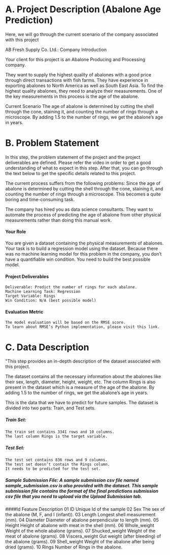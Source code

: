 # A. Project Description (Abalone Age Prediction)

Here, we will go through the current scenario of the company associated with this project

AB Fresh Supply Co. Ltd.: Company Introduction

Your client for this project is an Abalone Producing and Processing company.

They want to supply the highest quality of abalones with a good price through direct transactions with fish farms. They have experience in exporting abalones to North America as well as South East Asia. To find the highest quality abalones, they need to analyze their measurements. One of the key measurements in this process is the age of the abalone.

Current Scenario The age of abalone is determined by cutting the shell through the cone, staining it, and counting the number of rings through a microscope. By adding 1.5 to the number of rings, we get the abalone’s age in years.

# B. Problem Statement

In this step, the problem statement of the project and the project deliverables are defined. Please refer the video in order to get a good understanding of what to expect in this step. After that, you can go through the text below to get the specific details related to this project.

The current process suffers from the following problems: Since the age of abalone is determined by cutting the shell through the cone, staining it, and counting the number of rings through a microscope. This becomes a quite boring and time-consuming task.

The company has hired you as data science consultants. They want to automate the process of predicting the age of abalone from other physical measurements rather than doing this manual work.

#### Your Role

You are given a dataset containing the physical measurements of abalones. Your task is to build a regression model using the dataset. Because there was no machine learning model for this problem in the company, you don’t have a quantifiable win condition. You need to build the best possible model.

#### Project Deliverables

    Deliverable: Predict the number of rings for each abalone.
    Machine Learning Task: Regression
    Target Variable: Rings
    Win Condition: N/A (best possible model)

#### Evaluation Metric

    The model evaluation will be based on the RMSE score.
    To learn about RMSE’s Python implementation, please visit this link.

# C. Data Description

"This step provides an in-depth description of the dataset associated with this project.

The dataset contains all the necessary information about the abalones like their sex, length, diameter, height, weight, etc. The column Rings is also present in the dataset which is a measure of the age of the abalone. By adding 1.5 to the number of rings, we get the abalone’s age in years.

This is the data that we have to predict for future samples. The dataset is divided into two parts: Train, and Test sets.

##### Train Set:

    The train set contains 3341 rows and 10 columns.
    The last column Rings is the target variable.

##### Test Set:

    The test set contains 836 rows and 9 columns.
    The test set doesn’t contain the Rings column.
    It needs to be predicted for the test set.

##### Sample Submission File: A sample submission csv file named sample_submission.csv is also provided with the dataset. This sample submission file contains the format of the final predictions submission csv file that you need to upload via the Upload Submission tab.

####Id    Feature 	Description
01 	ID 	Unique Id of the sample
02 	Sex 	The sex of the abalone (M, F, and I (infant)).
03 	Length 	Longest shell measurement (mm).
04 	Diameter 	Diameter of abalone perpendicular to length (mm).
05 	Height 	Height of abalone with meat in the shell (mm).
06 	Whole_weight 	Weight of the whole abalone (grams).
07 	Shucked_weight 	Weight of the meat of abalone (grams).
08 	Viscera_weight 	Gut weight (after bleeding) of the abalone (grams).
09 	Shell_weight 	Weight of the abalone after being dried (grams).
10 	Rings 	Number of Rings in the abalone.
